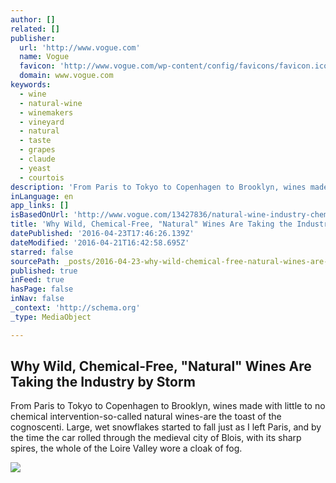 ```yaml
---
author: []
related: []
publisher:
  url: 'http://www.vogue.com'
  name: Vogue
  favicon: 'http://www.vogue.com/wp-content/config/favicons/favicon.ico'
  domain: www.vogue.com
keywords:
  - wine
  - natural-wine
  - winemakers
  - vineyard
  - natural
  - taste
  - grapes
  - claude
  - yeast
  - courtois
description: 'From Paris to Tokyo to Copenhagen to Brooklyn, wines made with little to no chemical intervention-so-called natural wines-are the toast of the cognoscenti. Large, wet snowflakes started to fall just as I left Paris, and by the time the car rolled through the medieval city of Blois, with its sharp spires, the whole of the Loire Valley wore a cloak of fog.'
inLanguage: en
app_links: []
isBasedOnUrl: 'http://www.vogue.com/13427836/natural-wine-industry-chemical-free/'
title: 'Why Wild, Chemical-Free, "Natural" Wines Are Taking the Industry by Storm'
datePublished: '2016-04-23T17:46:26.139Z'
dateModified: '2016-04-21T16:42:58.695Z'
starred: false
sourcePath: _posts/2016-04-23-why-wild-chemical-free-natural-wines-are-taking-the-indu.md
published: true
inFeed: true
hasPage: false
inNav: false
_context: 'http://schema.org'
_type: MediaObject

---
```

<article style=""><h1>Why Wild, Chemical-Free, "Natural" Wines Are Taking the Industry by Storm</h1><p>From Paris to Tokyo to Copenhagen to Brooklyn, wines made with little to no chemical intervention-so-called natural wines-are the toast of the cognoscenti. Large, wet snowflakes started to fall just as I left Paris, and by the time the car rolled through the medieval city of Blois, with its sharp spires, the whole of the Loire Valley wore a cloak of fog.</p><img src="http://media.vogue.com/r//2016/04/19/natural-wine.jpg" /></article>